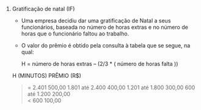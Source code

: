 1. Gratificação de natal (IF)

    - Uma empresa decidiu dar uma gratificação de Natal a seus funcionários, baseada no número de horas extras e no número de horas que o funcionário faltou ao trabalho. 
    
    - O valor do prêmio é obtido pela consulta à tabela que se segue, na qual:

        H = número de horas extras – (2/3 * ( número de horas falta ))

    H (MINUTOS)         PRÊMIO (R$)
    >= 2.401            500,00
    1.801 até 2.400     400,00
    1.201 até 1.800     300,00
    600   até 1.200     200,00    
    < 600               100,00